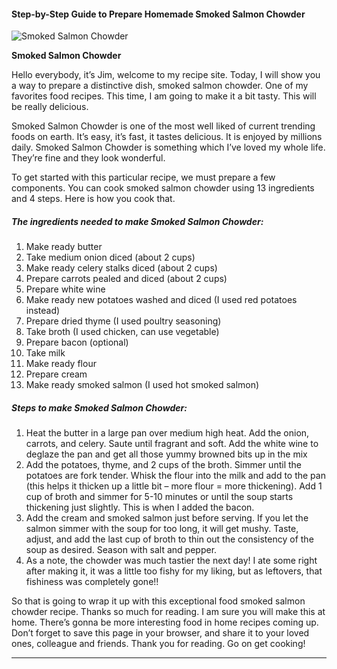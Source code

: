             

#### Step-by-Step Guide to Prepare Homemade Smoked Salmon Chowder

![Smoked Salmon Chowder](https://img-global.cpcdn.com/recipes/ffe49a8b1c881cfa/751x532cq70/smoked-salmon-chowder-recipe-main-photo.jpg)

**Smoked Salmon Chowder**

Hello everybody, it’s Jim, welcome to my recipe site. Today, I will show you a way to prepare a distinctive dish, smoked salmon chowder. One of my favorites food recipes. This time, I am going to make it a bit tasty. This will be really delicious.

Smoked Salmon Chowder is one of the most well liked of current trending foods on earth. It’s easy, it’s fast, it tastes delicious. It is enjoyed by millions daily. Smoked Salmon Chowder is something which I’ve loved my whole life. They’re fine and they look wonderful.

To get started with this particular recipe, we must prepare a few components. You can cook smoked salmon chowder using 13 ingredients and 4 steps. Here is how you cook that.

##### The ingredients needed to make Smoked Salmon Chowder:

1.  Make ready butter
2.  Take medium onion diced (about 2 cups)
3.  Make ready celery stalks diced (about 2 cups)
4.  Prepare carrots pealed and diced (about 2 cups)
5.  Prepare white wine
6.  Make ready new potatoes washed and diced (I used red potatoes instead)
7.  Prepare dried thyme (I used poultry seasoning)
8.  Take broth (I used chicken, can use vegetable)
9.  Prepare bacon (optional)
10.  Take milk
11.  Make ready flour
12.  Prepare cream
13.  Make ready smoked salmon (I used hot smoked salmon)

##### Steps to make Smoked Salmon Chowder:

1.  Heat the butter in a large pan over medium high heat. Add the onion, carrots, and celery. Saute until fragrant and soft. Add the white wine to deglaze the pan and get all those yummy browned bits up in the mix
2.  Add the potatoes, thyme, and 2 cups of the broth. Simmer until the potatoes are fork tender. Whisk the flour into the milk and add to the pan (this helps it thicken up a little bit – more flour = more thickening). Add 1 cup of broth and simmer for 5-10 minutes or until the soup starts thickening just slightly. This is when I added the bacon.
3.  Add the cream and smoked salmon just before serving. If you let the salmon simmer with the soup for too long, it will get mushy. Taste, adjust, and add the last cup of broth to thin out the consistency of the soup as desired. Season with salt and pepper.
4.  As a note, the chowder was much tastier the next day! I ate some right after making it, it was a little too fishy for my liking, but as leftovers, that fishiness was completely gone!!

So that is going to wrap it up with this exceptional food smoked salmon chowder recipe. Thanks so much for reading. I am sure you will make this at home. There’s gonna be more interesting food in home recipes coming up. Don’t forget to save this page in your browser, and share it to your loved ones, colleague and friends. Thank you for reading. Go on get cooking!

* * *